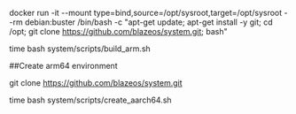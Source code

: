 docker run -it --mount type=bind,source=/opt/sysroot,target=/opt/sysroot --rm debian:buster /bin/bash -c "apt-get update; apt-get install -y git; cd /opt; git clone https://github.com/blazeos/system.git; bash"

time bash system/scripts/build_arm.sh

##Create arm64 environment

git clone https://github.com/blazeos/system.git

time bash system/scripts/create_aarch64.sh
